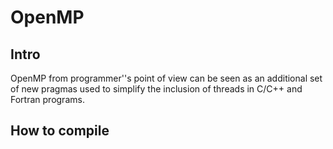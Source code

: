 # OpenMP
## Intro
OpenMP from programmer''s point of view can be seen as an additional set of new pragmas used to simplify the inclusion of threads in C/C++ and Fortran programs.

## How to compile


